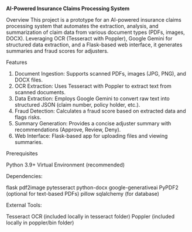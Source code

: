 **AI-Powered Insurance Claims Processing System**

Overview
This project is a prototype for an AI-powered insurance claims processing system that automates the extraction, analysis, and summarization of claim data from various document types (PDFs, images, DOCX). Leveraging OCR (Tesseract with Poppler), Google Gemini for structured data extraction, and a Flask-based web interface, it generates summaries and fraud scores for adjusters.

Features

1. Document Ingestion: Supports scanned PDFs, images (JPG, PNG), and DOCX files.
2. OCR Extraction: Uses Tesseract with Poppler to extract text from scanned documents.
3. Data Extraction: Employs Google Gemini to convert raw text into structured JSON (claim number, policy holder, etc.).
4. Fraud Detection: Calculates a fraud score based on extracted data and flags risks.
5. Summary Generation: Provides a concise adjuster summary with recommendations (Approve, Review, Deny).
6. Web Interface: Flask-based app for uploading files and viewing summaries.

Prerequisites

Python 3.9+
Virtual Environment (recommended)

Dependencies:

flask
pdf2image
pytesseract
python-docx
google-generativeai
PyPDF2 (optional for text-based PDFs)
pillow
sqlalchemy (for database)


External Tools:

Tesseract OCR (included locally in tesseract folder)
Poppler (included locally in poppler/bin folder)
